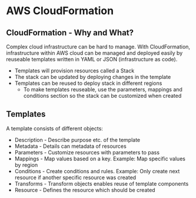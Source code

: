 # AWS CloudFormation

## CloudFormation - Why and What?

Complex cloud infrastructure can be hard to manage. With CloudFormation, infrastructure within AWS cloud can be managed and deployed easily by reuseable templates written in YAML or JSON (infrastructure as code).

* Templates will provision resources called a Stack
* The stack can be updated by deploying changes in the template
* Templates can be reused to deploy stack in different regions
  * To make templates reuseable, use the parameters, mappings and conditions section so the stack can be customized when created

## Templates

A template consists of different objects:

* Description - Describe purpose etc. of the template
* Metadata - Details can metadata of resources
* Parameters - Customize resources with parameters to pass
* Mappings - Map values based on a key. Example: Map specific values by region
* Conditions - Create conditions and rules. Example: Only create next resource if another specific resource was created
* Transforms - Transform objects enables reuse of template components
* Resource - Defines the resource which should be created
